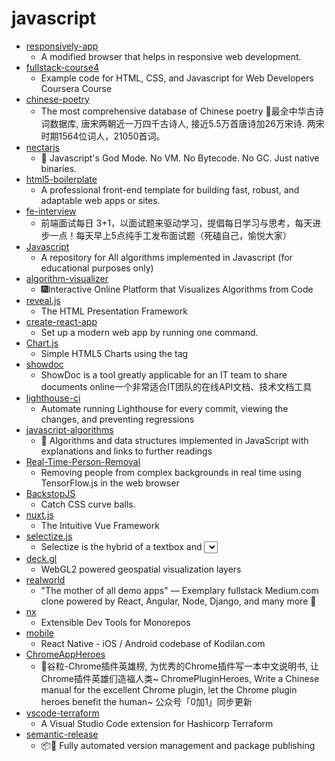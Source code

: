 # javascript
- [responsively-app](https://github.com/manojVivek/responsively-app)
  - A modified browser that helps in responsive web development.
- [fullstack-course4](https://github.com/jhu-ep-coursera/fullstack-course4)
  - Example code for HTML, CSS, and Javascript for Web Developers Coursera Course
- [chinese-poetry](https://github.com/chinese-poetry/chinese-poetry)
  - The most comprehensive database of Chinese poetry 🧶最全中华古诗词数据库, 唐宋两朝近一万四千古诗人, 接近5.5万首唐诗加26万宋诗. 两宋时期1564位词人，21050首词。
- [nectarjs](https://github.com/NectarJS/nectarjs)
  - 🔱 Javascript's God Mode. No VM. No Bytecode. No GC. Just native binaries.
- [html5-boilerplate](https://github.com/h5bp/html5-boilerplate)
  - A professional front-end template for building fast, robust, and adaptable web apps or sites.
- [fe-interview](https://github.com/haizlin/fe-interview)
  - 前端面试每日 3+1，以面试题来驱动学习，提倡每日学习与思考，每天进步一点！每天早上5点纯手工发布面试题（死磕自己，愉悦大家）
- [Javascript](https://github.com/TheAlgorithms/Javascript)
  - A repository for All algorithms implemented in Javascript (for educational purposes only)
- [algorithm-visualizer](https://github.com/algorithm-visualizer/algorithm-visualizer)
  - 🎆Interactive Online Platform that Visualizes Algorithms from Code
- [reveal.js](https://github.com/hakimel/reveal.js)
  - The HTML Presentation Framework
- [create-react-app](https://github.com/facebook/create-react-app)
  - Set up a modern web app by running one command.
- [Chart.js](https://github.com/chartjs/Chart.js)
  - Simple HTML5 Charts using the <canvas> tag
- [showdoc](https://github.com/star7th/showdoc)
  - ShowDoc is a tool greatly applicable for an IT team to share documents online一个非常适合IT团队的在线API文档、技术文档工具
- [lighthouse-ci](https://github.com/GoogleChrome/lighthouse-ci)
  - Automate running Lighthouse for every commit, viewing the changes, and preventing regressions
- [javascript-algorithms](https://github.com/trekhleb/javascript-algorithms)
  - 📝 Algorithms and data structures implemented in JavaScript with explanations and links to further readings
- [Real-Time-Person-Removal](https://github.com/jasonmayes/Real-Time-Person-Removal)
  - Removing people from complex backgrounds in real time using TensorFlow.js in the web browser
- [BackstopJS](https://github.com/garris/BackstopJS)
  - Catch CSS curve balls.
- [nuxt.js](https://github.com/nuxt/nuxt.js)
  - The Intuitive Vue Framework
- [selectize.js](https://github.com/selectize/selectize.js)
  - Selectize is the hybrid of a textbox and <select> box. It's jQuery based and it has autocomplete and native-feeling keyboard navigation; useful for tagging, contact lists, etc.
- [deck.gl](https://github.com/visgl/deck.gl)
  - WebGL2 powered geospatial visualization layers
- [realworld](https://github.com/gothinkster/realworld)
  - "The mother of all demo apps" — Exemplary fullstack Medium.com clone powered by React, Angular, Node, Django, and many more 🏅
- [nx](https://github.com/nrwl/nx)
  - Extensible Dev Tools for Monorepos
- [mobile](https://github.com/kodilan-com/mobile)
  - React Native - iOS / Android codebase of Kodilan.com
- [ChromeAppHeroes](https://github.com/zhaoolee/ChromeAppHeroes)
  - 🌈谷粒-Chrome插件英雄榜, 为优秀的Chrome插件写一本中文说明书, 让Chrome插件英雄们造福人类~ ChromePluginHeroes, Write a Chinese manual for the excellent Chrome plugin, let the Chrome plugin heroes benefit the human~ 公众号「0加1」同步更新
- [vscode-terraform](https://github.com/hashicorp/vscode-terraform)
  - A Visual Studio Code extension for Hashicorp Terraform
- [semantic-release](https://github.com/semantic-release/semantic-release)
  - 📦🚀 Fully automated version management and package publishing
